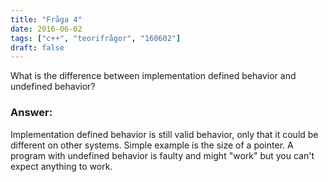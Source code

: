 ```yaml
---
title: "Fråga 4"
date: 2016-06-02
tags: ["c++", "teorifrågor", "160602"]
draft: false
---
```

What is the difference between implementation defined behavior and undefined behavior?
<!--more-->
### Answer:
Implementation defined behavior is still valid behavior, only that it could be different on other systems. Simple example is the size of a pointer. A program with undefined behavior is faulty and might "work" but you can't expect anything to work.